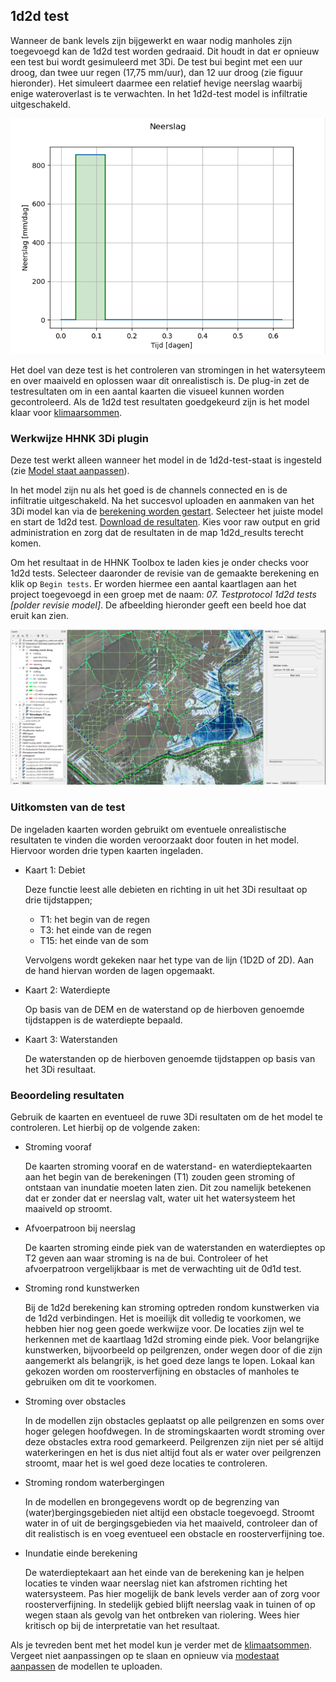 ## **1d2d test**
Wanneer de bank levels zijn bijgewerkt en waar nodig manholes zijn toegevoegd kan de 1d2d test worden gedraaid. Dit houdt in dat er opnieuw een test bui wordt gesimuleerd met 3Di.  De test bui begint met een uur droog, dan twee uur regen (17,75 mm/uur), dan 12 uur droog (zie figuur hieronder). Het simuleert daarmee een relatief hevige neerslag waarbij enige wateroverlast is te verwachten. In het 1d2d-test model is infiltratie uitgeschakeld.

![Alt text](../../images/2_werkwijze_bwn/e_model_controleren_verbeteren/6_1d2d_test/1d2d_toets_bui.PNG)

Het doel van deze test is het controleren van stromingen in het watersyteem en over maaiveld en oplossen waar dit onrealistisch is. De plug-in zet de testresultaten om in een aantal kaarten die visueel kunnen worden gecontroleerd. Als de 1d2d test resultaten goedgekeurd zijn is het model klaar voor [klimaarsommen](j_werkwijze_klimaatsommen.md).

### **Werkwijze HHNK 3Di plugin**
Deze test werkt alleen wanneer het model in de 1d2d-test-staat is ingesteld (zie [Model staat aanpassen](d_modelstaat_aanpassen.md)).

In het model zijn nu als het goed is de channels connected en is de infiltratie uitgeschakeld. Na het succesvol uploaden en aanmaken van het 3Di model kan via de [berekening worden gestart](e_berekeningen_uitvoeren.md). Selecteer het juiste model en start de 1d2d test. 
[Download de resultaten](f_downloaden_resultaten.md). Kies voor raw output en grid administration en zorg dat de resultaten in de map 1d2d_results terecht komen. 
 
Om het resultaat in de HHNK Toolbox te laden kies je onder checks voor 1d2d tests. Selecteer daaronder de revisie van de gemaakte berekening en klik op ```Begin tests```. Er worden hiermee een aantal kaartlagen aan het project toegevoegd in een groep met de naam: *07. Testprotocol 1d2d tests [polder revisie model]*. De afbeelding hieronder geeft een beeld hoe dat eruit kan zien.

![Alt text](../../images/2_werkwijze_bwn/e_model_controleren_verbeteren/6_1d2d_test/1d2d-test-resultaat.PNG)

### **Uitkomsten van de test**
De ingeladen kaarten worden gebruikt om eventuele onrealistische resultaten te vinden die worden veroorzaakt door fouten in het model. Hiervoor worden drie typen kaarten ingeladen. 

* Kaart 1: Debiet

  Deze functie leest alle debieten en richting in uit het 3Di resultaat op drie tijdstappen;
  - T1: het begin van de regen
  - T3: het einde van de regen
  - T15: het einde van de som
  
  Vervolgens wordt gekeken naar het type van de lijn (1D2D of 2D). Aan de hand hiervan worden de lagen opgemaakt.

* Kaart 2: Waterdiepte

  Op basis van de DEM en de waterstand op de hierboven genoemde tijdstappen is de waterdiepte bepaald.  
  
* Kaart 3: Waterstanden 

  De waterstanden op de hierboven genoemde tijdstappen op basis van het 3Di resultaat. 

### **Beoordeling resultaten**
Gebruik de kaarten en eventueel de ruwe 3Di resultaten om de het model te controleren. Let hierbij op de volgende zaken:

* Stroming vooraf

  De kaarten stroming vooraf en de waterstand- en waterdieptekaarten aan het begin van de berekeningen (T1) zouden geen stroming of ontstaan van inundatie moeten laten zien. Dit zou namelijk betekenen dat er zonder dat er neerslag valt, water uit het watersysteem het maaiveld op stroomt.

* Afvoerpatroon bij neerslag

  De kaarten stroming einde piek van de waterstanden en waterdieptes op T2 geven aan waar stroming is na de bui. Controleer of het afvoerpatroon vergelijkbaar is met de verwachting uit de 0d1d test. 

* Stroming rond kunstwerken

  Bij de 1d2d berekening kan stroming optreden rondom kunstwerken via de 1d2d verbindingen. Het is moeilijk dit volledig te voorkomen, we hebben hier nog geen goede werkwijze voor. De locaties zijn wel te herkennen met de kaartlaag 1d2d stroming einde piek. Voor belangrijke kunstwerken, bijvoorbeeld op peilgrenzen, onder wegen door of die zijn aangemerkt als belangrijk, is het goed deze langs te lopen. Lokaal kan gekozen worden om roosterverfijning en obstacles of manholes te gebruiken om dit te voorkomen.

* Stroming over obstacles

  In de modellen zijn obstacles geplaatst op alle peilgrenzen en soms over hoger gelegen hoofdwegen. In de stromingskaarten wordt stroming over deze obstacles extra rood gemarkeerd. Peilgrenzen zijn niet per sé altijd waterkeringen en het is dus niet altijd fout als er water over peilgrenzen stroomt, maar het is wel goed deze locaties te controleren. 
 
* Stroming rondom waterbergingen

  In de modellen en brongegevens wordt op de begrenzing van (water)bergingsgebieden niet altijd een obstacle toegevoegd. Stroomt water in of uit de bergingsgebieden via het maaiveld, controleer dan of dit realistisch is en voeg eventueel een obstacle en roosterverfijning toe.
 
* Inundatie einde berekening
  
  De waterdieptekaart aan het einde van de berekening kan je helpen locaties te vinden waar neerslag niet kan afstromen richting het watersysteem. Pas hier mogelijk de bank levels verder aan of zorg voor roosterverfijning. In stedelijk gebied blijft neerslag vaak in tuinen of op wegen staan als gevolg van het ontbreken van riolering. Wees hier kritisch op bij de interpretatie van het resultaat.

Als je tevreden bent met het model kun je verder met de [klimaatsommen](../g_klimaatsommen/1_klimaatsommen.md). Vergeet niet aanpassingen op te slaan en opnieuw via [modestaat aanpassen](d_modelstaat_aanpassen.md) de modellen te uploaden. 



